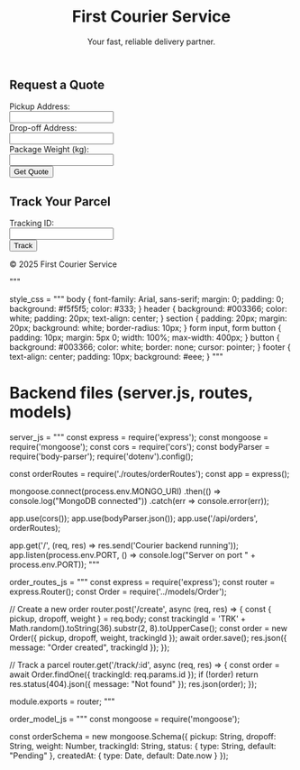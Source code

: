 <!DOCTYPE html>
<html lang="en">
<head>
  <meta charset="UTF-8" />
  <meta name="viewport" content="width=device-width, initial-scale=1.0"/>
  <title>First Courier Service</title>
  <link rel="stylesheet" href="style.css" />
</head>
<body>
  <header>
    <h1>First Courier Service</h1>
    <p>Your fast, reliable delivery partner.</p>
  </header>

  <section>
    <h2>Request a Quote</h2>
    <form action="#" method="POST">
      <label>Pickup Address:</label><br />
      <input type="text" name="pickup" required /><br />
      <label>Drop-off Address:</label><br />
      <input type="text" name="dropoff" required /><br />
      <label>Package Weight (kg):</label><br />
      <input type="number" name="weight" step="0.1" required /><br />
      <button type="submit">Get Quote</button>
    </form>
  </section>

  <section>
    <h2>Track Your Parcel</h2>
    <form action="#" method="GET">
      <label>Tracking ID:</label><br />
      <input type="text" name="tracking_id" required /><br />
      <button type="submit">Track</button>
    </form>
  </section>

  <footer>
    <p>&copy; 2025 First Courier Service</p>
  </footer>
</body>
</html>
"""

style_css = """
body {
  font-family: Arial, sans-serif;
  margin: 0;
  padding: 0;
  background: #f5f5f5;
  color: #333;
}
header {
  background: #003366;
  color: white;
  padding: 20px;
  text-align: center;
}
section {
  padding: 20px;
  margin: 20px;
  background: white;
  border-radius: 10px;
}
form input, form button {
  padding: 10px;
  margin: 5px 0;
  width: 100%;
  max-width: 400px;
}
button {
  background: #003366;
  color: white;
  border: none;
  cursor: pointer;
}
footer {
  text-align: center;
  padding: 10px;
  background: #eee;
}
"""

# Backend files (server.js, routes, models)
server_js = """
const express = require('express');
const mongoose = require('mongoose');
const cors = require('cors');
const bodyParser = require('body-parser');
require('dotenv').config();

const orderRoutes = require('./routes/orderRoutes');
const app = express();

mongoose.connect(process.env.MONGO_URI)
  .then(() => console.log("MongoDB connected"))
  .catch(err => console.error(err));

app.use(cors());
app.use(bodyParser.json());
app.use('/api/orders', orderRoutes);

app.get('/', (req, res) => res.send('Courier backend running'));
app.listen(process.env.PORT, () => console.log("Server on port " + process.env.PORT));
"""

order_routes_js = """
const express = require('express');
const router = express.Router();
const Order = require('../models/Order');

// Create a new order
router.post('/create', async (req, res) => {
  const { pickup, dropoff, weight } = req.body;
  const trackingId = 'TRK' + Math.random().toString(36).substr(2, 8).toUpperCase();
  const order = new Order({ pickup, dropoff, weight, trackingId });
  await order.save();
  res.json({ message: "Order created", trackingId });
});

// Track a parcel
router.get('/track/:id', async (req, res) => {
  const order = await Order.findOne({ trackingId: req.params.id });
  if (!order) return res.status(404).json({ message: "Not found" });
  res.json(order);
});

module.exports = router;
"""

order_model_js = """
const mongoose = require('mongoose');

const orderSchema = new mongoose.Schema({
  pickup: String,
  dropoff: String,
  weight: Number,
  trackingId: String,
  status: { type: String, default: "Pending" },
  createdAt: { type: Date, default: Date.now }
});